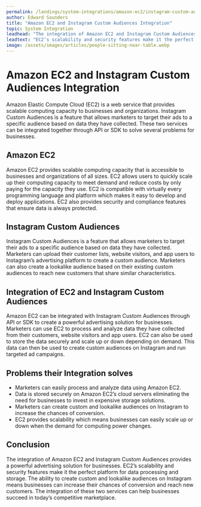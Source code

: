 ```yaml
---
permalink: /landings/system-integrations/amazon-ec2/instagram-custom-audiences
author: Edward Saunders
title: "Amazon EC2 and Instagram Custom Audiences Integration"
topic: System Integration
leadhead: "The integration of Amazon EC2 and Instagram Custom Audiences provides a powerful advertising solution for businesses"
leadtext: "EC2’s scalability and security features make it the perfect platform for data processing and storage. The ability to create custom and lookalike audiences on Instagram means businesses can increase their chances of conversion and reach new customers. The integration of these two services can help businesses succeed in today’s competitive marketplace."
image: /assets/images/articles/people-sitting-near-table.webp
---
```

<div class="arttext">
<!-- Introduction to the post -->
<h1>Amazon EC2 and Instagram Custom Audiences Integration</h1>
<p>Amazon Elastic Compute Cloud (EC2) is a web service that provides scalable computing capacity to businesses and organizations. Instagram Custom Audiences is a feature that allows marketers to target their ads to a specific audience based on data they have collected. These two services can be integrated together through API or SDK to solve several problems for businesses. </p>

<!-- Amazon EC2 -->
<h2>Amazon EC2</h2>
<p>Amazon EC2 provides scalable computing capacity that is accessible to businesses and organizations of all sizes. EC2 allows users to quickly scale up their computing capacity to meet demand and reduce costs by only paying for the capacity they use. EC2 is compatible with virtually every programming language and platform which makes it easy to develop and deploy applications. EC2 also provides security and compliance features that ensure data is always protected.</p>

<!-- Instagram Custom Audiences -->
<h2>Instagram Custom Audiences</h2>
<p>Instagram Custom Audiences is a feature that allows marketers to target their ads to a specific audience based on data they have collected. Marketers can upload their customer lists, website visitors, and app users to Instagram’s advertising platform to create a custom audience. Marketers can also create a lookalike audience based on their existing custom audiences to reach new customers that share similar characteristics.</p>

<!-- Integration of EC2 and Instagram Custom Audiences -->
<h2>Integration of EC2 and Instagram Custom Audiences</h2>
<p>Amazon EC2 can be integrated with Instagram Custom Audiences through API or SDK to create a powerful advertising solution for businesses. Marketers can use EC2 to process and analyze data they have collected from their customers, website visitors and app users. EC2 can also be used to store the data securely and scale up or down depending on demand. This data can then be used to create custom audiences on Instagram and run targeted ad campaigns. </p>

<!-- Problems their Integration solves -->
<h2>Problems their Integration solves</h2>
<ul>
    <li>Marketers can easily process and analyze data using Amazon EC2.</li>
    <li>Data is stored securely on Amazon EC2’s cloud servers eliminating the need for businesses to invest in expensive storage solutions.</li>
    <li>Marketers can create custom and lookalike audiences on Instagram to increase the chances of conversion.</li>
    <li>EC2 provides scalability which means businesses can easily scale up or down when the demand for computing power changes.</li>
</ul>

<!-- Conclusion -->
<h2>Conclusion</h2>
<p>The integration of Amazon EC2 and Instagram Custom Audiences provides a powerful advertising solution for businesses. EC2’s scalability and security features make it the perfect platform for data processing and storage. The ability to create custom and lookalike audiences on Instagram means businesses can increase their chances of conversion and reach new customers. The integration of these two services can help businesses succeed in today’s competitive marketplace.</p>

</div>
